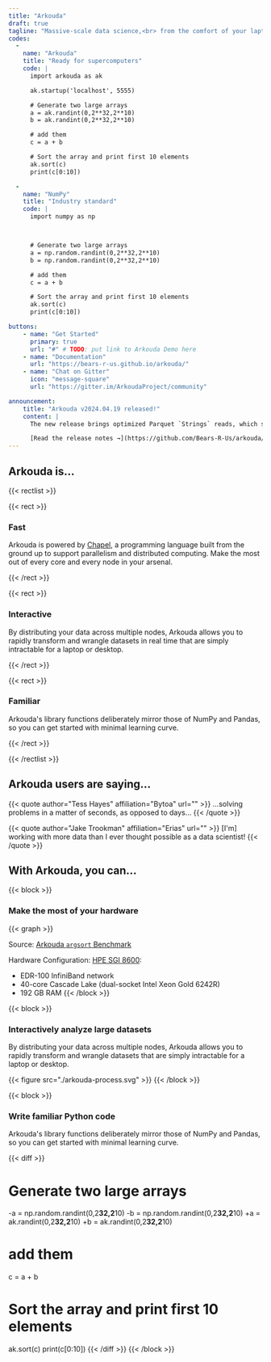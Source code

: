 ```yaml
---
title: "Arkouda"
draft: true
tagline: "Massive-scale data science,<br> from the comfort of your laptop"
codes:
  -
    name: "Arkouda"
    title: "Ready for supercomputers"
    code: |
      import arkouda as ak

      ak.startup('localhost', 5555)

      # Generate two large arrays
      a = ak.randint(0,2**32,2**10)
      b = ak.randint(0,2**32,2**10)

      # add them
      c = a + b

      # Sort the array and print first 10 elements
      ak.sort(c)
      print(c[0:10])

  -
    name: "NumPy"
    title: "Industry standard"
    code: |
      import numpy as np



      # Generate two large arrays
      a = np.random.randint(0,2**32,2**10)
      b = np.random.randint(0,2**32,2**10)

      # add them
      c = a + b

      # Sort the array and print first 10 elements
      ak.sort(c)
      print(c[0:10])

buttons:
    - name: "Get Started"
      primary: true
      url: "#" # TODO: put link to Arkouda Demo here
    - name: "Documentation"
      url: "https://bears-r-us.github.io/arkouda/"
    - name: "Chat on Gitter"
      icon: "message-square"
      url: "https://gitter.im/ArkoudaProject/community"

announcement:
    title: "Arkouda v2024.04.19 released!"
    content: |
      The new release brings optimized Parquet `Strings` reads, which significantly speeds up  operations on data in `.parquet` files, along with more Array API functionality!

      [Read the release notes →](https://github.com/Bears-R-Us/arkouda/releases/tag/v2024.04.19)
---
```


## Arkouda is...

{{< rectlist >}}

{{< rect >}}
### Fast
Arkouda is powered by [Chapel](https://chapel-lang.org), a programming language built from the ground up to support parallelism and distributed computing. Make the most out of every core and every node in your arsenal.

<!-- [See performance results →](#) -->
{{< /rect >}}

{{< rect >}}
### Interactive
By distributing your data across multiple nodes, Arkouda allows you to rapidly transform and wrangle datasets in real time that are simply intractable for a laptop or desktop.

<!-- [Read about Arkouda in Jupyter →](#) -->
{{< /rect >}}

{{< rect >}}
### Familiar
Arkouda's library functions deliberately mirror those of NumPy and Pandas, so you can get started with minimal learning curve.

<!-- [Compare to NumPy and Dask →](#) -->
{{< /rect >}}

{{< /rectlist >}}

## Arkouda users are saying...

{{< quote author="Tess Hayes" affiliation="Bytoa" url="" >}}
…solving problems in a matter of seconds, as opposed to days…
{{< /quote >}}

{{< quote author="Jake Trookman" affiliation="Erias" url="" >}}
[I'm] working with more data than I ever thought possible as a data scientist!
{{< /quote >}}

## With Arkouda, you can...

{{< block >}}
### Make the most of your hardware

{{< graph >}}

Source: [Arkouda `argsort` Benchmark](https://github.com/Bears-R-Us/arkouda/tree/master/runs/ronawho-2022-10-03)

Hardware Configuration: [HPE SGI 8600](https://buy.hpe.com/us/en/compute/sgi-system/sgi-8600-system/sgi-8600-system/hpe-sgi-8600-system/p/1010032504):
* EDR-100 InfiniBand network
* 40-core Cascade Lake (dual-socket Intel Xeon Gold 6242R)
* 192 GB RAM
{{< /block >}}

{{< block >}}
### Interactively analyze large datasets
By distributing your data across multiple nodes, Arkouda allows you to rapidly transform and wrangle datasets that are simply intractable for a laptop or desktop.

{{< figure src="./arkouda-process.svg" >}}
{{< /block >}}

{{< block >}}
### Write familiar Python code
Arkouda's library functions deliberately mirror those of NumPy and Pandas, so you can get started with minimal learning curve.

{{< diff >}}
 # Generate two large arrays
-a = np.random.randint(0,2**32,2**10)
-b = np.random.randint(0,2**32,2**10)
+a = ak.randint(0,2**32,2**10)
+b = ak.randint(0,2**32,2**10)

 # add them
 c = a + b

 # Sort the array and print first 10 elements
 ak.sort(c)
 print(c[0:10])
{{< /diff >}}
{{< /block >}}
